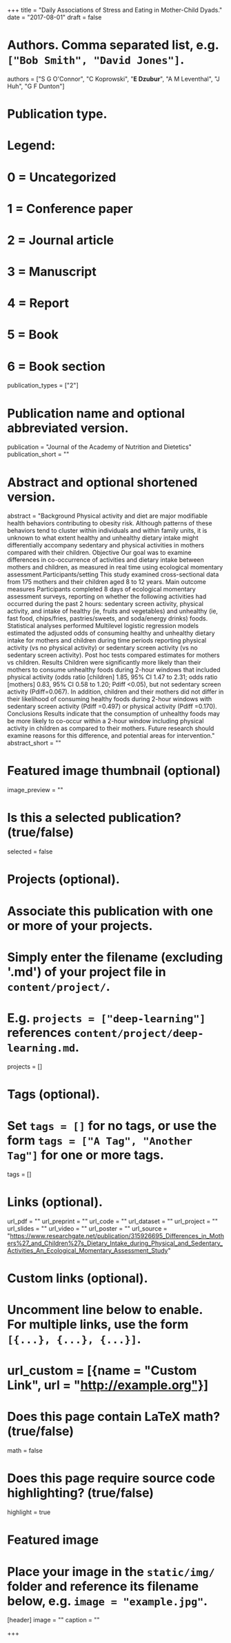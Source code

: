 +++
title = "Daily Associations of Stress and Eating in Mother-Child Dyads."
date = "2017-08-01"
draft = false

# Authors. Comma separated list, e.g. `["Bob Smith", "David Jones"]`.
authors = ["S G O'Connor", "C Koprowski", "**E Dzubur**", "A M Leventhal", "J Huh", "G F Dunton"]

# Publication type.
# Legend:
# 0 = Uncategorized
# 1 = Conference paper
# 2 = Journal article
# 3 = Manuscript
# 4 = Report
# 5 = Book
# 6 = Book section
publication_types = ["2"]

# Publication name and optional abbreviated version.
publication = "Journal of the Academy of Nutrition and Dietetics"
publication_short = ""

# Abstract and optional shortened version.
abstract = "Background Physical activity and diet are major modifiable health behaviors contributing to obesity risk. Although patterns of these behaviors tend to cluster within individuals and within family units, it is unknown to what extent healthy and unhealthy dietary intake might differentially accompany sedentary and physical activities in mothers compared with their children. Objective Our goal was to examine differences in co-occurrence of activities and dietary intake between mothers and children, as measured in real time using ecological momentary assessment.Participants/setting This study examined cross-sectional data from 175 mothers and their children aged 8 to 12 years. Main outcome measures Participants completed 8 days of ecological momentary assessment surveys, reporting on whether the following activities had occurred during the past 2 hours: sedentary screen activity, physical activity, and intake of healthy (ie, fruits and vegetables) and unhealthy (ie, fast food, chips/fries, pastries/sweets, and soda/energy drinks) foods. Statistical analyses performed Multilevel logistic regression models estimated the adjusted odds of consuming healthy and unhealthy dietary intake for mothers and children during time periods reporting physical activity (vs no physical activity) or sedentary screen activity (vs no sedentary screen activity). Post hoc tests compared estimates for mothers vs children. Results Children were significantly more likely than their mothers to consume unhealthy foods during 2-hour windows that included physical activity (odds ratio [children] 1.85, 95% CI 1.47 to 2.31; odds ratio [mothers] 0.83, 95% CI 0.58 to 1.20; Pdiff <0.05), but not sedentary screen activity (Pdiff=0.067). In addition, children and their mothers did not differ in their likelihood of consuming healthy foods during 2-hour windows with sedentary screen activity (Pdiff =0.497) or physical activity (Pdiff =0.170). Conclusions Results indicate that the consumption of unhealthy foods may be more likely to co-occur within a 2-hour window including physical activity in children as compared to their mothers. Future research should examine reasons for this difference, and potential areas for intervention."
abstract_short = ""

# Featured image thumbnail (optional)
image_preview = ""

# Is this a selected publication? (true/false)
selected = false

# Projects (optional).
#   Associate this publication with one or more of your projects.
#   Simply enter the filename (excluding '.md') of your project file in `content/project/`.
#   E.g. `projects = ["deep-learning"]` references `content/project/deep-learning.md`.
projects = []

# Tags (optional).
#   Set `tags = []` for no tags, or use the form `tags = ["A Tag", "Another Tag"]` for one or more tags.
tags = []

# Links (optional).
url_pdf = ""
url_preprint = ""
url_code = ""
url_dataset = ""
url_project = ""
url_slides = ""
url_video = ""
url_poster = ""
url_source = "https://www.researchgate.net/publication/315926695_Differences_in_Mothers%27_and_Children%27s_Dietary_Intake_during_Physical_and_Sedentary_Activities_An_Ecological_Momentary_Assessment_Study"

# Custom links (optional).
#   Uncomment line below to enable. For multiple links, use the form `[{...}, {...}, {...}]`.
# url_custom = [{name = "Custom Link", url = "http://example.org"}]

# Does this page contain LaTeX math? (true/false)
math = false

# Does this page require source code highlighting? (true/false)
highlight = true

# Featured image
# Place your image in the `static/img/` folder and reference its filename below, e.g. `image = "example.jpg"`.
[header]
image = ""
caption = ""

+++
